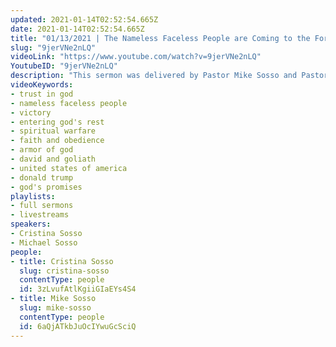 ```yaml
---
updated: 2021-01-14T02:52:54.665Z
date: 2021-01-14T02:52:54.665Z
title: "01/13/2021 | The Nameless Faceless People are Coming to the Forefront (Pastor Cristina Sosso)"
slug: "9jerVNe2nLQ"
videoLink: "https://www.youtube.com/watch?v=9jerVNe2nLQ"
YoutubeID: "9jerVNe2nLQ"
description: "This sermon was delivered by Pastor Mike Sosso and Pastor Cristina Sosso at Freedom Fellowship Church International on January 13, 2021."
videoKeywords:
- trust in god
- nameless faceless people
- victory
- entering god's rest
- spiritual warfare
- faith and obedience
- armor of god
- david and goliath
- united states of america
- donald trump
- god's promises
playlists:
- full sermons
- livestreams
speakers:
- Cristina Sosso
- Michael Sosso
people:
- title: Cristina Sosso
  slug: cristina-sosso
  contentType: people
  id: 3zLvufAtlKgiiGIaEYs4S4
- title: Mike Sosso
  slug: mike-sosso
  contentType: people
  id: 6aQjATkbJuOcIYwuGcSciQ
---
```

